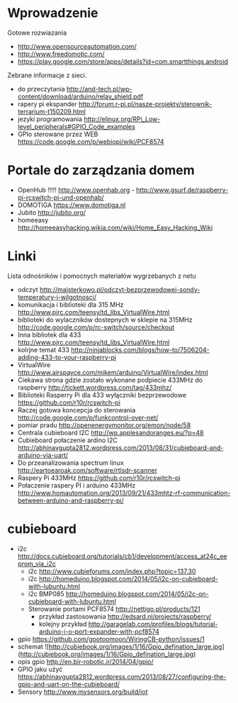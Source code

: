# Wprowadzenie #

Gotowe rozwiazania
  * http://www.opensourceautomation.com/
  * http://www.freedomotic.com/
  * https://play.google.com/store/apps/details?id=com.smartthings.android


Zebrane informacje z sieci.
  * do przeczytania http://and-tech.pl/wp-content/download/arduino/relay_shield.pdf
  * rapery pi ekspander http://forum.r-pi.pl/nasze-projekty/sterownik-terrarium-t150209.html
  * jezyki programowania http://elinux.org/RPi_Low-level_peripherals#GPIO_Code_examples
  * GPIo sterowane przez WEB https://code.google.com/p/webiopi/wiki/PCF8574

# Portale do zarządzania domem #

  * OpenHub !!!!! http://www.openhab.org - http://www.gsurf.de/raspberry-pi-rcswitch-pi-und-openhab/
  * DOMOTIGA https://www.domotiga.nl
  * Jubito http://jubito.org/
  * homeeasy http://homeeasyhacking.wikia.com/wiki/Home_Easy_Hacking_Wiki

# Linki #

Lista odnośników i pomocnych materiałów wygrzebanych z netu
  * odczyt http://majsterkowo.pl/odczyt-bezprzewodowej-sondy-temperatury-i-wilgotnosci/
  * komunikacja i biblioteki dla 315 MHz http://www.pjrc.com/teensy/td_libs_VirtualWire.html
  * biblioteki do wylaczników dostepnych w sklepie na 315MHz http://code.google.com/p/rc-switch/source/checkout
  * Inna bibliotek dla 433 http://www.pjrc.com/teensy/td_libs_VirtualWire.html
  * kolrjne temat 433 http://ninjablocks.com/blogs/how-to/7506204-adding-433-to-your-raspberry-pi
  * VirtualWire http://www.airspayce.com/mikem/arduino/VirtualWire/index.html
  * Ciekawa strona gdzie zostało wykonane podpiecie 433MHz do raspberry http://tickett.wordpress.com/tag/433mhz/
  * Biblioteki Rasperry Pi dla 433 wyłączniki bezprzewodowe https://github.com/r10r/rcswitch-pi
  * Raczej gotowa koncepcja do sterowania http://code.google.com/p/funkcontrol-over-net/
  * pomiar pradu http://openenergymonitor.org/emon/node/58
  * Centrala cubieboard I2C http://wp.applesandoranges.eu/?p=48
  * Cubieboard połaczenie ardino I2C http://abhinavgupta2812.wordpress.com/2013/08/31/cubieboard-and-arduino-via-uart/
  * Do przeanalizowania spectrum linux http://eartoearoak.com/software/rtlsdr-scanner
  * Raspery Pi 433MHz https://github.com/r10r/rcswitch-pi
  * Połaczenie raspery PI i arduino 433MHz http://www.homautomation.org/2013/09/21/433mhtz-rf-communication-between-arduino-and-raspberry-pi/


# cubieboard #
  * i2c http://docs.cubieboard.org/tutorials/cb1/development/access_at24c_eeprom_via_i2c
    * i2c http://www.cubieforums.com/index.php?topic=137.30
    * i2c http://homeduino.blogspot.com/2014/05/i2c-on-cubieboard-with-lubuntu.html
    * i2c BMP085 http://homeduino.blogspot.com/2014/05/i2c-on-cubieboard-with-lubuntu.html
    * Sterowanie portami PCF8574 http://nettigo.pl/products/121
      * przykład zastosowania http://edsard.nl/projects/raspberry/
      * kolejny przykład http://garagelab.com/profiles/blogs/tutorial-arduino-i-o-port-expander-with-pcf8574
  * gpio https://github.com/gootoomoon/WiringCB-python/issues/1
  * schemat ![http://cubiebook.org/images/1/16/Gpio_defination_large.jpg](http://cubiebook.org/images/1/16/Gpio_defination_large.jpg)
  * opis gpio http://en.bir-robotic.ir/2014/04/gpio/
  * GPIO jaku użyć https://abhinavgupta2812.wordpress.com/2013/08/27/configuring-the-gpio-and-uart-on-the-cubieboard/
  * Sensory http://www.mysensors.org/build/iot